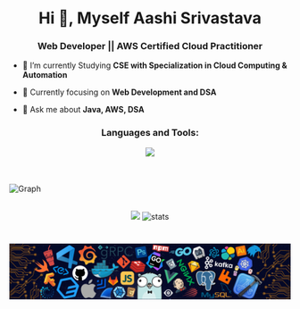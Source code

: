 <h1 align="center">Hi 👋, Myself Aashi Srivastava</h1>
<h3 align="center">Web Developer || AWS Certified Cloud Practitioner</h3>


- 🔭 I’m currently Studying **CSE with Specialization in Cloud Computing & Automation**

- 🌱 Currently focusing on **Web Development and DSA**

- 💬 Ask me about **Java, AWS, DSA**
<h3 align="center">Languages and Tools:</h3>
<p align="center"> 
<img src="https://skillicons.dev/icons?i=java,aws,figma,html,css,bootstrap,tailwind,js,react,nodejs,expressjs,mongodb,python,cpp" ></p>
<br>

<p>
  <img align="center" src="https://github-readme-activity-graph.cyclic.app/graph?username=trueaashi&theme=github" alt="Graph" />
</p>

<br/>
<div align='center' width="5rem">
     <img   width="400px" src="https://github-readme-stats.vercel.app/api?username=trueaashi&theme=jolly&show_icons=true"/>
    <img  width="400px" src="https://github-readme-streak-stats.herokuapp.com?user=trueaashi&theme=jolly&border_radius=5" alt= "stats"/>
</div>

#



![](https://github.com/trueaashi/trueaashi/blob/main/footer.png)

